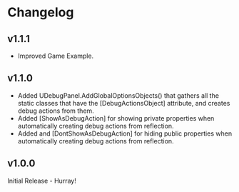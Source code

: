 # Changelog

## v1.1.1 
- Improved Game Example.

## v1.1.0
- Added UDebugPanel.AddGlobalOptionsObjects() that gathers all the static classes that have the [DebugActionsObject] attribute, and creates debug actions from them.
- Added [ShowAsDebugAction] for showing private properties when automatically creating debug actions from reflection.
- Added and [DontShowAsDebugAction] for hiding public properties when automatically creating debug actions from reflection.

## v1.0.0
Initial Release - Hurray!
